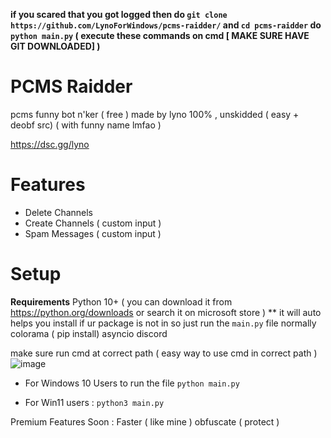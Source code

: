 **if you scared that you got logged then do `git clone https://github.com/LynoForWindows/pcms-raidder/` and `cd pcms-raidder` do `python main.py` ( execute these commands on cmd [ MAKE SURE HAVE GIT DOWNLOADED] )**
# PCMS Raidder 
pcms funny bot n'ker ( free ) made by lyno 100% , unskidded ( easy + deobf src)
( with funny name lmfao )

https://dsc.gg/lyno

# Features
- Delete Channels
- Create Channels ( custom input )
- Spam Messages ( custom input )



# Setup

**Requirements**
Python 10+ ( you can download it from https://python.org/downloads or search it on microsoft store )
** it will auto helps you install if ur package is not in so just run the `main.py` file normally
colorama ( pip install)
asyncio 
discord


make sure run cmd at correct path 
( easy way to use cmd in correct path )
![image](https://github.com/LynoForWindows/pcms-raidder/assets/142291970/b4015b0a-f675-4d94-ad59-6a6627ecc655)


- For Windows 10 Users to run the file
``
python main.py
``

- For Win11 users :
``
python3 main.py
``

Premium Features Soon :
Faster ( like mine )
obfuscate ( protect )
